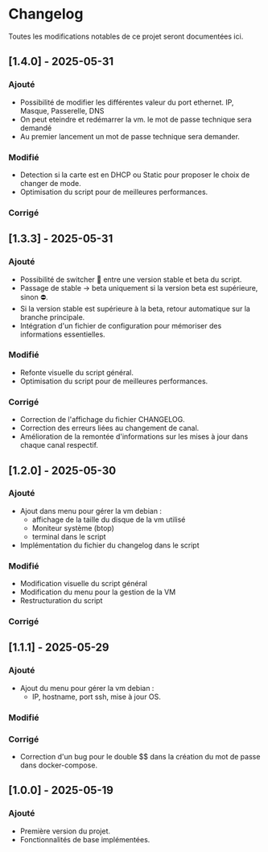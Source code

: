 # Changelog
Toutes les modifications notables de ce projet seront documentées ici.

## [1.4.0] - 2025-05-31
### Ajouté
- Possibilité de modifier les différentes valeur du port ethernet.
    IP, Masque, Passerelle, DNS
- On peut eteindre et redémarrer la vm.
    le mot de passe technique sera demandé
- Au premier lancement un mot de passe technique sera demander.

### Modifié
- Detection si la carte est en DHCP ou Static pour proposer le choix de changer de mode.
- Optimisation du script pour de meilleures performances.

### Corrigé

## [1.3.3] - 2025-05-31
### Ajouté
- Possibilité de switcher 🔁 entre une version stable et beta du script.
- Passage de stable → beta uniquement si la version beta est supérieure, sinon ⛔.
- Si la version stable est supérieure à la beta, retour automatique sur la branche principale.
- Intégration d'un fichier de configuration pour mémoriser des informations essentielles.


### Modifié
- Refonte visuelle du script général.
- Optimisation du script pour de meilleures performances.

### Corrigé
- Correction de l'affichage du fichier CHANGELOG.
- Correction des erreurs liées au changement de canal.
- Amélioration de la remontée d'informations sur les mises à jour dans chaque canal respectif.


## [1.2.0] - 2025-05-30
### Ajouté
- Ajout dans menu pour gérer la vm debian :
    - affichage de la taille du disque de la vm utilisé
    - Moniteur système (btop)
    - terminal dans le script
- Implémentation du fichier du changelog dans le script

### Modifié
- Modification visuelle du script général
- Modification du menu pour la gestion de la VM
- Restructuration du script

### Corrigé


## [1.1.1] - 2025-05-29
### Ajouté
- Ajout du menu pour gérer la vm debian :
    - IP, hostname, port ssh, mise à jour OS.

### Modifié


### Corrigé
- Correction d'un bug pour le double $$ dans la création du mot de passe dans docker-compose.



## [1.0.0] - 2025-05-19
### Ajouté
- Première version du projet.
- Fonctionnalités de base implémentées.